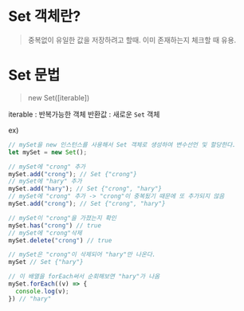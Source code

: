 # Set 객체란?
> 중복없이 유일한 값을 저장하려고 할때. 이미 존재하는지 체크할 때 유용.

# Set 문법
> new Set([iterable])

iterable : 반복가능한 객체
반환값 : 새로운 `Set` 객체

ex)
```js
// mySet을 new 인스턴스를 사용해서 Set 객체로 생성하여 변수선언 및 할당한다.
let mySet = new Set();

// mySet에 "crong" 추가
mySet.add("crong"); // Set {"crong"}
// mySet에 "hary" 추가
mySet.add("hary"); // Set {"crong", "hary"}
// mySet에 "crong" 추가 -> "crong"이 중복됬기 때문에 또 추가되지 않음
mySet.add("crong"); // Set {"crong", "hary"}

// mySet이 "crong"을 가졌는지 확인
mySet.has("crong") // true
// mySet에 "crong"삭제
mySet.delete("crong") // true

// mySet은 "crong"이 삭제되어 "hary"만 나온다.
mySet // Set {"hary"}

// 이 배열을 forEach써서 순회해보면 "hary"가 나옴
mySet.forEach((v) => {
  console.log(v);
}) // "hary"
```
